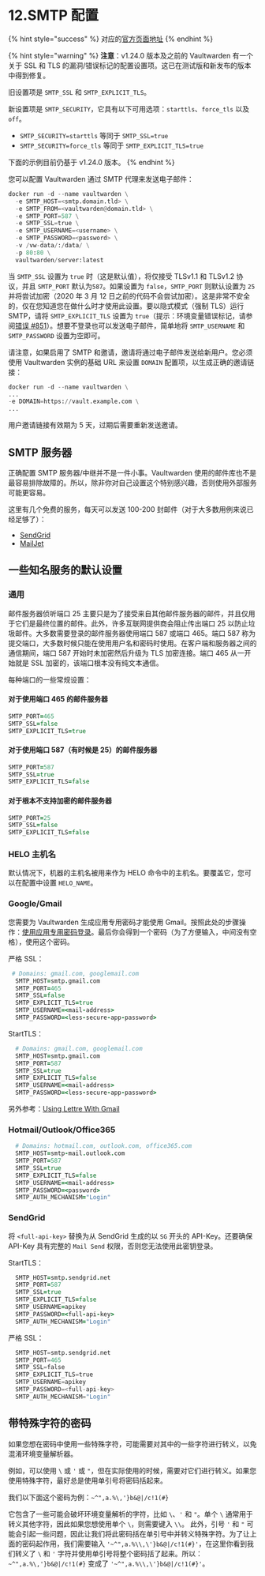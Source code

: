 # 12.SMTP 配置

{% hint style="success" %}
对应的[官方页面地址](https://github.com/dani-garcia/vaultwarden/wiki/SMTP-Configuration)
{% endhint %}

{% hint style="warning" %}
**注意**：v1.24.0 版本及之前的 Vaultwarden 有一个关于 SSL 和 TLS 的漏洞/错误标记的配置设置项。这已在测试版和新发布的版本中得到修复。

旧设置项是 `SMTP_SSL` 和 `SMTP_EXPLICIT_TLS`。

新设置项是 `SMTP_SECURITY`，它具有以下可用选项：`starttls`、`force_tls` 以及 `off`。

* `SMTP_SECURITY=starttls` 等同于 `SMTP_SSL=true`
* `SMTP_SECURITY=force_tls` 等同于 `SMTP_EXPLICIT_TLS=true`

下面的示例目前仍基于 v1.24.0 版本。
{% endhint %}

您可以配置 Vaultwarden 通过 SMTP 代理来发送电子邮件：

```python
docker run -d --name vaultwarden \
  -e SMTP_HOST=<smtp.domain.tld> \
  -e SMTP_FROM=<vaultwarden@domain.tld> \
  -e SMTP_PORT=587 \
  -e SMTP_SSL=true \
  -e SMTP_USERNAME=<username> \
  -e SMTP_PASSWORD=<password> \
  -v /vw-data/:/data/ \
  -p 80:80 \
  vaultwarden/server:latest
```

当 `SMTP_SSL` 设置为 `true` 时（这是默认值），将仅接受 TLSv1.1 和 TLSv1.2 协议，并且 `SMTP_PORT` 默认为`587`。如果设置为 `false`，`SMTP_PORT` 则默认设置为 `25` 并将尝试加密（2020 年 3 月 12 日之前的代码不会尝试加密）。这是非常不安全的，仅在您知道您在做什么时才使用此设置。要以隐式模式（强制 TLS）运行 SMTP，请将 `SMTP_EXPLICIT_TLS` 设置为 `true`（提示：环境变量错误标记，请参阅[错误 #851](https://github.com/dani-garcia/vaultwarden/issues/851)）。想要不登录也可以发送电子邮件，简单地将 `SMTP_USERNAME` 和 `SMTP_PASSWORD` 设置为空即可。

请注意，如果启用了 SMTP 和邀请，邀请将通过电子邮件发送给新用户。您必须使用 Vaultwarden 实例的基础 URL 来设置 `DOMAIN` 配置项，以生成正确的邀请链接：

```python
docker run -d --name vaultwarden \
...
-e DOMAIN=https://vault.example.com \
...
```

用户邀请链接有效期为 5 天，过期后需要重新发送邀请。

## SMTP 服务器 <a href="#smtp-servers" id="smtp-servers"></a>

正确配置 SMTP 服务器/中继并不是一件小事。Vaultwarden 使用的邮件库也不是最容易排除故障的。所以，除非你对自己设置这个特别感兴趣，否则使用外部服务可能更容易。

这里有几个免费的服务，每天可以发送 100-200 封邮件（对于大多数用例来说已经足够了）：

* [SendGrid](https://sendgrid.com)
* [MailJet](https://www.mailjet.com)

## 一些知名服务的默认设置 <a href="#here-some-sane-defaults-for-well-known-services" id="here-some-sane-defaults-for-well-known-services"></a>

### 通用 <a href="#general" id="general"></a>

邮件服务器侦听端口 25 主要只是为了接受来自其他邮件服务器的邮件，并且仅用于它们是最终位置的邮件。此外，许多互联网提供商会阻止传出端口 25 以防止垃圾邮件。大多数需要登录的邮件服务器使用端口 587 或端口 465。端口 587 称为提交端口，大多数时候只能在使用用户名和密码时使用。在客户端和服务器之间的通信期间，端口 587 开始时未加密然后升级为 TLS 加密连接。端口 465 从一开始就是 SSL 加密的，该端口根本没有纯文本通信。

每种端口的一些常规设置：

#### 对于使用端口 465 的邮件服务器

```coffeescript
SMTP_PORT=465
SMTP_SSL=false
SMTP_EXPLICIT_TLS=true
```

#### 对于使用端口 587（有时候是 25）的邮件服务器

```coffeescript
SMTP_PORT=587
SMTP_SSL=true
SMTP_EXPLICIT_TLS=false
```

#### 对于根本不支持加密的邮件服务器

```coffeescript
SMTP_PORT=25
SMTP_SSL=false
SMTP_EXPLICIT_TLS=false
```

### HELO 主机名 <a href="#helo-hostname" id="helo-hostname"></a>

默认情况下，机器的主机名被用来作为 HELO 命令中的主机名。要覆盖它，您可以在配置中设置 `HELO_NAME`。

### Google/Gmail

您需要为 Vaultwarden 生成应用专用密码才能使用 Gmail。按照此处的步骤操作：[使用应用专用密码登录](https://support.google.com/accounts/answer/185833?hl=zh-Hans\&ref\_topic=7189145)。最后你会得到一个密码（为了方便输入，中间没有空格），使用这个密码。

严格 SSL：

```coffeescript
 # Domains: gmail.com, googlemail.com
  SMTP_HOST=smtp.gmail.com
  SMTP_PORT=465
  SMTP_SSL=false
  SMTP_EXPLICIT_TLS=true
  SMTP_USERNAME=<mail-address>
  SMTP_PASSWORD=<less-secure-app-password>
```

StartTLS：

```coffeescript
  # Domains: gmail.com, googlemail.com
  SMTP_HOST=smtp.gmail.com
  SMTP_PORT=587
  SMTP_SSL=true
  SMTP_EXPLICIT_TLS=false
  SMTP_USERNAME=<mail-address>
  SMTP_PASSWORD=<less-secure-app-password>
```

另外参考：[Using Lettre With Gmail](https://web.archive.org/web/20210925161633/https://webewizard.com/2019/09/17/Using-Lettre-With-Gmail/)

### Hotmail/Outlook/Office365

```coffeescript
  # Domains: hotmail.com, outlook.com, office365.com
  SMTP_HOST=smtp-mail.outlook.com
  SMTP_PORT=587
  SMTP_SSL=true
  SMTP_EXPLICIT_TLS=false
  SMTP_USERNAME=<mail-address>
  SMTP_PASSWORD=<password>
  SMTP_AUTH_MECHANISM="Login"
```

### SendGrid

将 `<full-api-key>` 替换为从 SendGrid 生成的以 `SG` 开头的 API-Key。还要确保 API-Key 具有完整的 `Mail Send` 权限，否则您无法使用此密钥登录。

StartTLS：

```coffeescript
  SMTP_HOST=smtp.sendgrid.net
  SMTP_PORT=587
  SMTP_SSL=true
  SMTP_EXPLICIT_TLS=false
  SMTP_USERNAME=apikey
  SMTP_PASSWORD=<full-api-key>
  SMTP_AUTH_MECHANISM="Login"
```

严格 SSL：

```python
  SMTP_HOST=smtp.sendgrid.net
  SMTP_PORT=465
  SMTP_SSL=false
  SMTP_EXPLICIT_TLS=true
  SMTP_USERNAME=apikey
  SMTP_PASSWORD=<full-api-key>
  SMTP_AUTH_MECHANISM="Login"
```

## 带特殊字符的密码 <a href="#passwords-with-special-characters" id="passwords-with-special-characters"></a>

如果您想在密码中使用一些特殊字符，可能需要对其中的一些字符进行转义，以免混淆环境变量解析器。

例如，可以使用 `\` 或 `'` 或 `"`，但在实际使用的时候，需要对它们进行转义。如果您使用特殊字符，最好总是使用单引号将密码括起来。

我们以下面这个密码为例：`~^",a.%\,'}b&@|/c!1(#}`

它包含了一些可能会破坏环境变量解析的字符，比如 `\`、`'` 和 `"`。单个 `\` 通常用于转义其他字符，因此如果您想使用单个 `\`，则需要键入 `\\`。 此外，引号 `'` 和 `"` 可能会引起一些问题，因此让我们将此密码括在单引号中并转义特殊字符。为了让上面的密码起作用，我们需要输入 `'~^",a.%\\,\'}b&@|/c!1(#}'`，在这里你看到我们转义了 `\` 和 `'` 字符并使用单引号将整个密码括了起来。所以：`~^",a.%\,'}b&@|/c!1(#}` 变成了 `'~^",a.%\\,\'}b&@|/c!1(#}'`。
